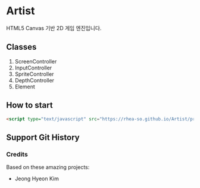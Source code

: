 # Artist

HTML5 Canvas 기반 2D 게임 엔진입니다.

## Classes

1. ScreenController
2. InputController
3. SpriteController
4. DepthController
5. Element

## How to start

```html
<script type="text/javascript" src="https://rhea-so.github.io/Artist/product/artist.js"></script>
```

## Support Git History

### Credits

Based on these amazing projects:

- Jeong Hyeon Kim
